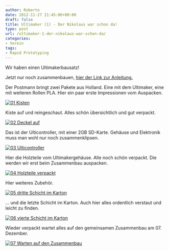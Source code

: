 ```yaml
---
author: Roberto
date: 2012-11-27 21:45:06+00:00
draft: false
title: Ultimaker (1) - Der Nikolaus war schon da!
type: post
url: /ultimaker-1-der-nikolaus-war-schon-da/
categories:
- Verein
tags:
- Rapid Prototyping
---
```


Wir haben einen Ultimakerbausatz!

Jetzt nur noch zusammenbauen, [hier der Link zur Anleitung.](https://wiki.ultimaker.com/Mechanics_build_guide)

Der Postmann bringt zwei Pakete aus Holland. Eine mit dem Ultimaker, eine mit weiteren Rollen PLA. Hier ein paar erste Impressionen vom Auspacken.

[![01 Kisten](/wp-content/uploads/2013/02/01-Kisten-300x200.jpg)
](/wp-content/uploads/2013/02/01-Kisten.jpg)

Kiste auf und reingeschaut. Alles schön übersichtlich und gut verpackt.

[![02 Deckel auf](/wp-content/uploads/2013/02/02-Deckel-auf-300x200.jpg)
](/wp-content/uploads/2013/02/02-Deckel-auf.jpg)

Das ist der Ulticontroller, mit einer 2GB SD-Karte. Gehäuse und Elektronik muss man wohl nur noch zusammenklipsen.

[![03 Ulticontroller](/wp-content/uploads/2013/02/03-Ulticontroller-300x200.jpg)
](/wp-content/uploads/2013/02/03-Ulticontroller.jpg)

Hier die Holzteile vom Ultimakergehäuse. Alle noch schön verpackt. Die werden wir erst beim Zusammenbau auspacken.

[![04 Holzteile verpackt](/wp-content/uploads/2013/02/04-Holzteile-verpackt-300x200.jpg)
](/wp-content/uploads/2013/02/04-Holzteile-verpackt.jpg)

Hier weiteres Zubehör.

[![05 dritte Schicht im Karton](/wp-content/uploads/2013/02/05-dritte-Schicht-im-Karton-300x200.jpg)
](/wp-content/uploads/2013/02/05-dritte-Schicht-im-Karton.jpg)

... und die letzte Schicht im Karton. Auch hier alles ordentlich verstaut und leicht zu finden.

[![06 vierte Schicht im Karton](/wp-content/uploads/2013/02/06-vierte-Schicht-im-Karton-300x200.jpg)
](/wp-content/uploads/2013/02/06-vierte-Schicht-im-Karton.jpg)

Wieder verpackt wartet alles auf den gemeinsamen Zusammenbau am 07. Dezember.

[![07 Warten auf den Zusammenbau](/wp-content/uploads/2013/02/07-Warten-auf-den-Zusammenbau-300x200.jpg)
](/wp-content/uploads/2013/02/07-Warten-auf-den-Zusammenbau.jpg)
